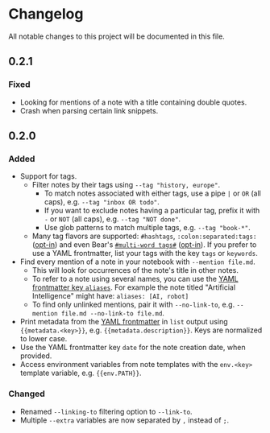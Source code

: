 # Changelog

All notable changes to this project will be documented in this file.

<!-- ## Unreleased -->

## 0.2.1

### Fixed

* Looking for mentions of a note with a title containing double quotes.
* Crash when parsing certain link snippets.


## 0.2.0

### Added

* Support for tags.
    * Filter notes by their tags using `--tag "history, europe"`.
        * To match notes associated with either tags, use a pipe `|` or `OR` (all caps), e.g. `--tag "inbox OR todo"`.
        * If you want to exclude notes having a particular tag, prefix it with `-` or `NOT` (all caps), e.g. `--tag "NOT done"`.
        * Use glob patterns to match multiple tags, e.g. `--tag "book-*"`.
    * Many tag flavors are supported: `#hashtags`, `:colon:separated:tags:` ([opt-in](docs/note-format.md)) and even Bear's [`#multi-word tags#`](https://blog.bear.app/2017/11/bear-tips-how-to-create-multi-word-tags/) ([opt-in](docs/note-format.md)). If you prefer to use a YAML frontmatter, list your tags with the key `tags` or `keywords`.
* Find every mention of a note in your notebook with `--mention file.md`.
    * This will look for occurrences of the note's title in other notes.
    * To refer to a note using several names, you can use the [YAML frontmatter key `aliases`](https://publish.obsidian.md/help/How+to/Add+aliases+to+note). For example the note titled "Artificial Intelligence" might have: `aliases: [AI, robot]`
    * To find only unlinked mentions, pair it with `--no-link-to`, e.g. `--mention file.md --no-link-to file.md`.
* Print metadata from the [YAML frontmatter](docs/note-frontmatter.md) in `list` output using `{{metadata.<key>}}`, e.g. `{{metadata.description}}`. Keys are normalized to lower case.
* Use the YAML frontmatter key `date` for the note creation date, when provided.
* Access environment variables from note templates with the `env.<key>` template variable, e.g. `{{env.PATH}}`.

### Changed

* Renamed `--linking-to` filtering option to `--link-to`.
* Multiple `--extra` variables are now separated by `,` instead of `;`.

